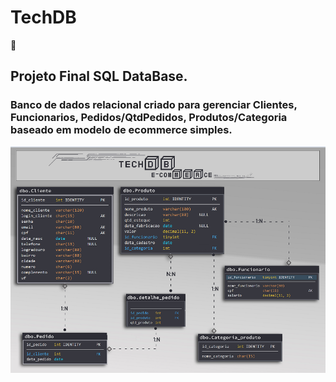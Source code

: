 # TechDB 
 :book:
## Projeto Final  SQL DataBase.

### Banco de dados relacional criado para gerenciar Clientes, Funcionarios, Pedidos/QtdPedidos, Produtos/Categoria baseado em modelo de ecommerce simples.

![Screenshot](modelagem.png)

